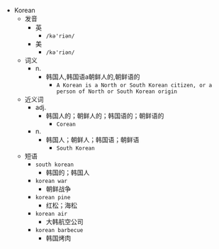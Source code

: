 - Korean
  - 发音
    - 英
      - `/kə'riən/`
    - 美
      - `/kə'riən/`
  - 词义
    - n.
      - 韩国人,韩国语a朝鲜人的,朝鲜语的
        - `A Korean is a North or South Korean citizen, or a person of North or South Korean origin`
  - 近义词
    - adj.
      - 韩国人的；朝鲜人的；韩国语的；朝鲜语的
        - `Corean`
    - n.
      - 韩国人；朝鲜人；韩国语；朝鲜语
        - `South Korean`
  - 短语
    - `south korean`
      - 韩国的；韩国人 
    - `korean war`
      - 朝鲜战争 
    - `korean pine`
      - 红松；海松 
    - `korean air`
      - 大韩航空公司 
    - `korean barbecue`
      - 韩国烤肉 
